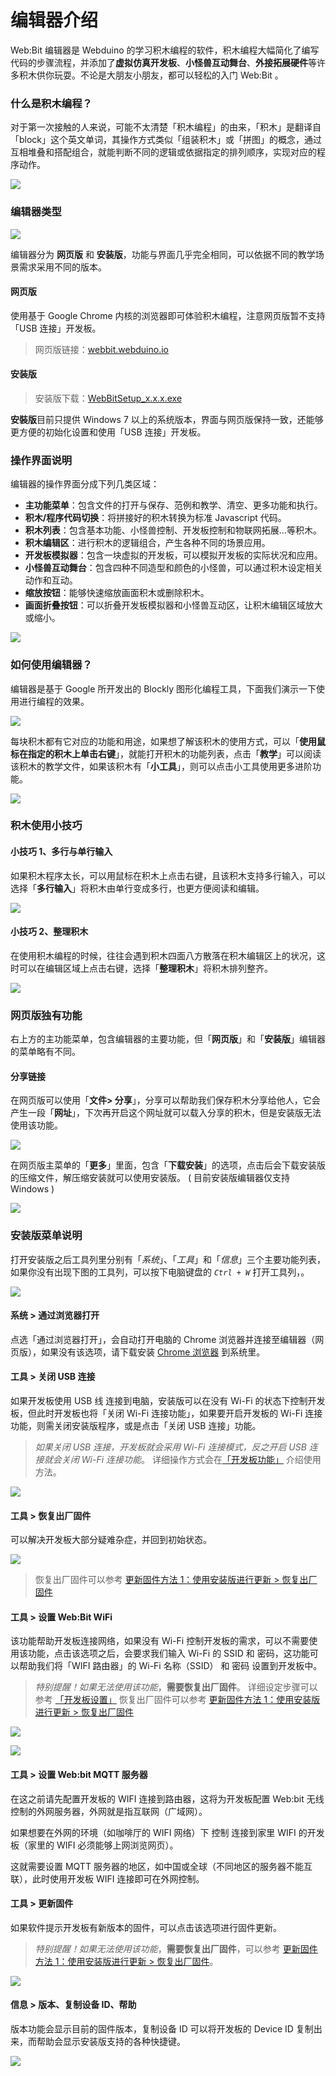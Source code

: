 # 编辑器介绍

Web:Bit 编辑器是 Webduino 的学习积木编程的软件，积木编程大幅简化了编写代码的步骤流程，并添加了**虚拟仿真开发板**、**小怪兽互动舞台**、**外接拓展硬件**等许多积木供你玩耍。不论是大朋友小朋友，都可以轻松的入门 Web:Bit 。

### 什么是积木编程？

对于第一次接触的人来说，可能不太清楚「积木编程」的由来，「积木」是翻译自「block」这个英文单词，其操作方式类似「组装积木」或「拼图」的概念，通过互相堆叠和搭配组合，就能判断不同的逻辑或依据指定的排列顺序，实现对应的程序动作。

![](../../assets/webduino/education_edition/software/upload_307159386b586670a14bf1f5ec5fc23a.gif)

### 编辑器类型

![](../../assets/webduino/education_edition/software/upload_be9e4f1e27a719fed2161c1c19409f4e.png)

编辑器分为 **网页版** 和 **安装版**，功能与界面几乎完全相同，可以依据不同的教学场景需求采用不同的版本。

#### 网页版

使用基于 Google Chrome 内核的浏览器即可体验积木编程，注意网页版暂不支持「USB 连接」开发板。

> 网页版链接：[webbit.webduino.io](https://webbit.webduino.io/blockly/?lang=zh-hans)

#### 安装版

> 安装版下载：[WebBitSetup_x.x.x.exe](https://banana-pi.dev/Image/BPI-BIT/)

**安裝版**目前只提供 Windows 7 以上的系统版本，界面与网页版保持一致，还能够更方便的初始化设置和使用「USB 连接」开发板。

### 操作界面说明

编辑器的操作界面分成下列几类区域：

- **主功能菜单**：包含文件的打开与保存、范例和教学、清空、更多功能和执行。
- **积木/程序代码切换**：将拼接好的积木转换为标准 Javascript 代码。
- **积木列表**：包含基本功能、小怪兽控制、开发板控制和物联网拓展...等积木。
- **积木编辑区**：进行积木的逻辑组合，产生各种不同的场景应用。
- **开发板模拟器**：包含一块虚拟的开发板，可以模拟开发板的实际状况和应用。
- **小怪兽互动舞台**：包含四种不同造型和颜色的小怪兽，可以通过积木设定相关动作和互动。
- **缩放按钮**：能够快速缩放画面积木或删除积木。
- **画面折叠按钮**：可以折叠开发板模拟器和小怪兽互动区，让积木编辑区域放大或缩小。

![](../../assets/webduino/education_edition/software/upload_f63b41003e28555aeff8f6ee16471391.png)

### 如何使用编辑器？

编辑器是基于 Google 所开发出的 Blockly 图形化编程工具，下面我们演示一下使用进行编程的效果。

![](../../assets/webduino/education_edition/software/upload_33a9b73ee3cbdf221b611e0931b75774.gif)

每块积木都有它对应的功能和用途，如果想了解该积木的使用方式，可以「**使用鼠标在指定的积木上单击右键**」，就能打开积木的功能列表，点击「**教学**」可以阅读该积木的教学文件，如果该积木有「**小工具**」，则可以点击小工具使用更多进阶功能。

![](../../assets/webduino/education_edition/software/upload_c4c6cdc0de1c91c2558cffd94e90b0f3.png)

### 积木使用小技巧

#### 小技巧 1、多行与单行输入

如果积木程序太长，可以用鼠标在积木上点击右键，且该积木支持多行输入，可以选择「**多行输入**」将积木由单行变成多行，也更方便阅读和编辑。

![](../../assets/webduino/education_edition/software/upload_8230ecfcdec22e4763e6c91d52a10fe5.gif)

#### 小技巧 2、整理积木

在使用积木编程的时候，往往会遇到积木四面八方散落在积木编辑区上的状况，这时可以在编辑区域上点击右键，选择「**整理积木**」将积木排列整齐。

![](../../assets/webduino/education_edition/software/upload_0a5eafe50dec64e3e2d6fa239253f3cc.gif)

### 网页版独有功能

右上方的主功能菜单，包含编辑器的主要功能，但「**网页版**」和「**安装版**」编辑器的菜单略有不同。

#### 分享链接

在网页版可以使用「**文件> 分享**」，分享可以帮助我们保存积木分享给他人，它会产生一段「**网址**」，下次再开启这个网址就可以载入分享的积木，但是安装版无法使用该功能。

![](../../assets/webduino/education_edition/software/upload_d3033bfde0425d6e16c1858a89b2ae85.png)

在网页版主菜单的「**更多**」里面，包含「**下载安装**」的选项，点击后会下载安装版的压缩文件，解压缩安装就可以使用安装版。 ( 目前安装版编辑器仅支持 Windows )

![](../../assets/webduino/education_edition/software/upload_90807bd259b8c6159aad92f7686fd0ee.png)

### 安装版菜单说明

打开安装版之后工具列里分别有「*系统*」、「*工具*」和「*信息*」三个主要功能列表，如果你没有出现下图的工具列，可以按下电脑键盘的 *`Ctrl + W`* 打开工具列，。

![](../../assets/webduino/education_edition/software/toolbar-01.gif)

#### 系统 > 通过浏览器打开

点选「通过浏览器打开」，会自动打开电脑的 Chrome 浏览器并连接至编辑器（网页版），如果没有该选项，请下载安装 [Chrome 浏览器](https://www.google.cn/intl/zh-CN/chrome/) 到系统里。

#### 工具 > 关闭 USB 连接

如果开发板使用 USB 线 连接到电脑，安装版可以在没有 Wi-Fi 的状态下控制开发板，但此时开发板也将「关闭 Wi-Fi 连接功能」，如果要开启开发板的 Wi-Fi 连接功能，则需关闭安装版程序，或是点击「关闭 USB 连接」功能。

> *如果关闭 USB 连接，开发板就会采用 Wi-Fi 连接模式，反之开启 USB 连接就会关闭 Wi-Fi 连接功能*。
> 详细操作方式会在[「开发板功能」](../board/board.md) 介绍使用方法。
>

![](../../assets/webduino/education_edition/software/upload_8d9b6d8facf9d70b7d06e22b1aa48757.png)

#### 工具 > 恢复出厂固件

可以解决开发板大部分疑难杂症，并回到初始状态。

![](../../assets/webduino/education_edition/software/20190801094352.png)

> 恢复出厂固件可以参考 [更新固件方法 1：使用安装版进行更新 > 恢复出厂固件](update.html#-2)

#### 工具 > 设置 Web:Bit WiFi

该功能帮助开发板连接网络，如果没有 Wi-Fi 控制开发板的需求，可以不需要使用该功能，点击该选项之后，会要求我们输入 Wi-Fi 的 SSID 和 密码，这功能可以帮助我们将「WIFI 路由器」的 Wi-Fi 名称（SSID） 和 密码 设置到开发板中。

> *特别提醒！如果无法使用该功能*，**需要恢复出厂固件**。
> 详细设定步骤可以参考 [「开发板设置」](setup.html)
> 恢复出厂固件可以参考 [更新固件方法 1：使用安装版进行更新 > 恢复出厂固件](update.html#-2)
>

![](../../assets/webduino/education_edition/software/upload_5adc4e1cd8a9aad3325832e39268ddc2.png)

![](../../assets/webduino/education_edition/software/upload_6606fc470897e6ba6c2a2d06470c96ac.png)

#### 工具 > 设置 Web:bit MQTT 服务器

在这之前请先配置开发板的 WIFI 连接到路由器，这将为开发板配置 Web:bit 无线控制的外网服务器，外网就是指互联网（广域网）。

如果想要在外网的环境（如咖啡厅的 WIFI 网络）下 控制 连接到家里 WIFI 的开发板（家里的 WIFI 必须能够上网浏览网页）。

这就需要设置 MQTT 服务器的地区，如中国或全球（不同地区的服务器不能互联），此时使用开发板 WIFI 连接即可在外网控制。

#### 工具 > 更新固件

如果软件提示开发板有新版本的固件，可以点击该选项进行固件更新。

> *特别提醒！如果无法使用该功能*，**需要恢复出厂固件**，可以参考 [更新固件方法 1：使用安装版进行更新 > 恢复出厂固件](update.html#-2)。

![](../../assets/webduino/education_edition/software/upload_2eb67fe4b80aa5bed56f592eddc5fb2c.png)

#### 信息 > 版本、复制设备 ID、帮助

版本功能会显示目前的固件版本，复制设备 ID 可以将开发板的 Device ID 复制出来，而帮助会显示安装版支持的各种快捷键。

![](../../assets/webduino/education_edition/software/upload_0cf91b296511f8a9f78812a9d5abed9f.png)
